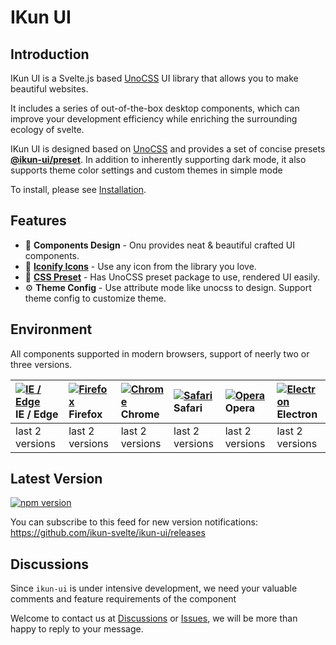 # IKun UI

## Introduction

IKun UI is a Svelte.js based [UnoCSS](https://github.com/unocss/unocss) UI library that allows you to make beautiful websites.

It includes a series of out-of-the-box desktop components,
which can improve your development efficiency while enriching the surrounding ecology of svelte.

IKun UI is designed based on [UnoCSS](https://github.com/unocss/unocss) and provides a set of concise presets **[@ikun-ui/preset](https://github.com/ikun-svelte/ikun-ui/tree/main/preset)**.
In addition to inherently supporting dark mode, it also supports theme color settings and custom themes in simple mode

To install, please see [Installation](./install.md).

## Features

- 🪷 **Components Design** - Onu provides neat & beautiful crafted UI components.
- 🥑 **[Iconify Icons](https://icones.js.org/)** - Use any icon from the library you love.
- 🍬 **[CSS Preset](https://github.com/ikun-svelte/ikun-ui/tree/main/preset)** - Has UnoCSS preset package to use, rendered UI easily.
- ⚙️ **Theme Config** - Use attribute mode like unocss to design. Support theme config to customize theme.

## Environment

All components supported in modern browsers, support of neerly two or three versions.

| [![IE / Edge](https://cdn.nlark.com/yuque/0/2023/png/785653/1676598386595-58e6efd6-bd29-4671-bf28-e289dc8911e2.png)](http://godban.github.io/browsers-support-badges/) IE / Edge | [![Firefox](https://cdn.nlark.com/yuque/0/2023/png/785653/1676598386577-a25d20a4-c8e3-4c57-86bc-a1c853264457.png)](http://godban.github.io/browsers-support-badges/) Firefox | [![Chrome](https://cdn.nlark.com/yuque/0/2023/png/785653/1676598386568-5c1d71d1-732d-41b6-a20c-9900d1bcaa7a.png)](http://godban.github.io/browsers-support-badges/) Chrome | [![Safari](https://cdn.nlark.com/yuque/0/2023/png/785653/1676598386580-1a0870a7-0483-4c92-84ee-5afcd1da92d6.png)](http://godban.github.io/browsers-support-badges/) Safari | [![Opera](https://cdn.nlark.com/yuque/0/2023/png/785653/1676598386571-49e31a0f-d0e4-4efc-8808-a5eedd4101fe.png)](http://godban.github.io/browsers-support-badges/) Opera | [![Electron](https://cdn.nlark.com/yuque/0/2023/png/785653/1676598389214-b4742a92-cfe7-4730-aefb-f2fb5fd046f3.png)](http://godban.github.io/browsers-support-badges/) Electron |
| :------------------------------------------------------------------------------------------------------------------------------------------------------------------------------- | :--------------------------------------------------------------------------------------------------------------------------------------------------------------------------- | :------------------------------------------------------------------------------------------------------------------------------------------------------------------------- | :------------------------------------------------------------------------------------------------------------------------------------------------------------------------- | :----------------------------------------------------------------------------------------------------------------------------------------------------------------------- | :----------------------------------------------------------------------------------------------------------------------------------------------------------------------------- |
| last 2 versions                                                                                                                                                                  | last 2 versions                                                                                                                                                              | last 2 versions                                                                                                                                                            | last 2 versions                                                                                                                                                            | last 2 versions                                                                                                                                                          | last 2 versions                                                                                                                                                                |

## Latest Version

[![npm version](https://img.shields.io/npm/v/%40ikun-ui%2Fcore)](https://www.npmjs.com/package/@ikun-ui/core)

You can subscribe to this feed for new version notifications: https://github.com/ikun-svelte/ikun-ui/releases

## Discussions

Since `ikun-ui` is under intensive development, we need your valuable comments and feature requirements of the component

Welcome to contact us at [Discussions](https://github.com/ikun-svelte/ikun-ui/discussions) or [Issues](https://github.com/ikun-svelte/ikun-ui/issues), we will be more than happy to reply to your message.
